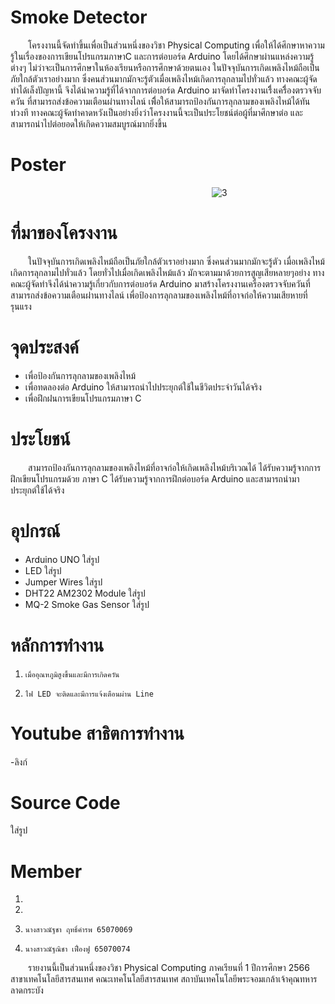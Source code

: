 # Smoke Detector
&emsp;&emsp;โครงงานนี้จัดทำขึ้นเพื่อเป็นส่วนหนึ่งของวิชา Physical Computing เพื่อให้ได้ศึกษาหาความรู้ในเรื่องของการเขียนโปรแกรมภาษาC และการต่อบอร์ด Arduino โดยได้ศึกษาผ่านแหล่งความรู้ต่างๆ ไม่ว่าจะเป็นการศึกษาในห้องเรียนหรือการศึกษาด้วยตนเอง ในปัจจุบันการเกิดเพลิงไหม้ถือเป็นภัยใกล้ตัวเราอย่างมาก ซึ่งคนส่วนมากมักจะรู้ตัวเมื่อเพลิงไหม้เกิดการลุกลามไปทั่วแล้ว ทางคณะผู้จัดทำได้เล็งปัญหานี้ จึงได้นำความรู้ที่ได้จากการต่อบอร์ด Arduino มาจัดทำโครงงานเรื่ิงเครื่ิองตรวจจับควัน ที่สามารถส่งข้อความเตือนผ่านทางไลน์ เพื่ิอให้สามารถป้องกันการลุกลามของเพลิงไหม้ได้ทันท่วงที ทางคณะผู้จัดทำคาดหวังเป็นอย่างยิ่งว่าโครงงานนี้จะเป็นประโยชน์ต่อผู้ที่มาศึกษาต่อ และสามารถนำไปต่อยอดให้เกิดความสมบูรณ์มากยิ่งขึ้น 

# Poster
&emsp;&emsp;&emsp;&emsp;&emsp;&emsp;&emsp;&emsp;&emsp;&emsp;&emsp;&emsp;&emsp;&emsp;&emsp;&emsp;&emsp;&emsp;&emsp;&emsp;&emsp;&emsp;&emsp;![3](https://github.com/jeena55/projectsensor/assets/109953515/98445522-75ee-41df-a467-9c997e40ec67)



# ที่มาของโครงงาน
&emsp;&emsp;ในปัจจุบันการเกิดเพลิงไหม้ถือเป็นภัยใกล้ตัวเราอย่างมาก ซึ่งคนส่วนมากมักจะรู้ตัว เมื่อเพลิงไหม้เกิดการลุกลามไปทั่วแล้ว โดยทั่วไปเมื่อเกิดเพลิงไหม้แล้ว มักจะตามมาด้วยการสูญเสียหลายๆอย่าง ทางคณะผู้จัดทำจึงได้นำความรู้เกี่ยวกับการต่อบอร์ด Arduino มาสร้างโครงงานเครื่องตรวจจับควันที่สามารถส่งข้อความเตือนผ่่านทางไลน์ เพื่อป้องการลุกลามของเพลิงไหม้ที่อาจก่อให้ความเสียหายที่รุนแรง

# จุดประสงค์
* เพื่อป้องกันการลุกลามของเพลิงไหม้
* เพื่อทดลองต่อ Arduino ให้สามารถนำไปประยุกต์ใช้ในชีวิตประจำวันได้จริง
* เพื่อฝึกฝนการเขียนโปรแกรมภาษา C

# ประโยชน์
&emsp;&emsp;สามารถป้องกันการลุกลามของเพลิงไหม้ที่อาจก่อให้เกิดเพลิงไหม้บริเวณได้ ได้รับความรู้จากการฝึกเขียนโปรแกรมด้วย ภาษา C ได้รับความรู้จากการฝึกต่อบอร์ด Arduino และสามารถนำมาประยุกต์ใช้ได้จริง
# อุปกรณ์
* Arduino UNO
  ใส่รูป
* LED
  ใส่รูป
* Jumper Wires
  ใส่รูป
* DHT22 AM2302 Module
  ใส่รูป
* MQ-2 Smoke Gas Sensor
  ใส่รูป

# หลักการทำงาน
1.     เมื่ออุณหภูมิสูงขึ้นและมีการเกิดควัน
2.     ไฟ LED จะติดและมีการแจ้งเตือนผ่าน Line



# Youtube สาธิตการทำงาน
-ลิงก์

# Source Code
ใส่รูป

# Member
1.     
2.      
3.     นางสาวณัฐชา ฤทธิ์คำรพ 65070069 
4.     นางสาวณัฐณิชา เฟื่องฟู 65070074
&emsp;&emsp;รายงานนี้เป็นส่วนหนึ่งของวิชา Physical Computing ภาคเรียนที่ 1 ปีการศึกษา 2566 
สาขาเทคโนโลยีสารสนเทศ คณะเทคโนโลยีสารสนเทศ   สถาบันเทคโนโลยีพระจอมเกล้าเจ้าคุณทหารลาดกระบัง

